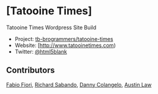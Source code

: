 # [Tatooine Times]

Tatooine Times Wordpress Site Build

* Project: [tb-brogrammers/tatooine-times](https://github.com/tb-brogrammers/tatooine-times)
* Website: [http://www.tatooinetimes.com)
* Twitter: [@html5blank](https://twitter.com/tatooine_times)

## Contributors 
[Fabio Fiori](https://github.com/), [Richard Sabando](https://github.com/), [Danny Colangelo](https://github.com/), [Austin Law](https://github.com/)

